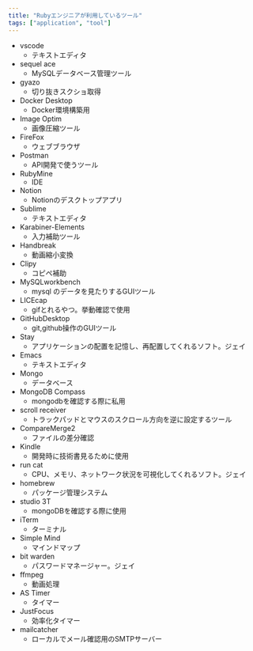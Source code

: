 ```yaml
---
title: "Rubyエンジニアが利用しているツール"
tags: ["application", "tool"]
---
```


- vscode
    - テキストエディタ
- sequel ace
    - MySQLデータベース管理ツール
- gyazo
    - 切り抜きスクショ取得
- Docker Desktop
    - Docker環境構築用
- Image Optim
    - 画像圧縮ツール
- FireFox
    - ウェブブラウザ
- Postman
    - API開発で使うツール
- RubyMine
    - IDE
- Notion
    - Notionのデスクトップアプリ
- Sublime
    - テキストエディタ
- Karabiner-Elements
    - 入力補助ツール
- Handbreak
    - 動画縮小変換
- Clipy
    - コピペ補助
- MySQLworkbench
    - mysql のデータを見たりするGUIツール
- LICEcap
    - gifとれるやつ。挙動確認で使用
- GitHubDesktop
    - git,github操作のGUIツール
- Stay
    - アプリケーションの配置を記憶し、再配置してくれるソフト。ジェイ
- Emacs
    - テキストエディタ
- Mongo
    - データベース
- MongoDB Compass
    - mongodbを確認する際に私用
- scroll receiver
    - トラックパッドとマウスのスクロール方向を逆に設定するツール
- CompareMerge2
    - ファイルの差分確認
- Kindle
    - 開発時に技術書見るために使用
- run cat
    - CPU、メモリ、ネットワーク状況を可視化してくれるソフト。ジェイ
- homebrew
    - パッケージ管理システム
- studio 3T
    - mongoDBを確認する際に使用
- iTerm
    - ターミナル
- Simple Mind
    - マインドマップ
- bit warden
    - パスワードマネージャー。ジェイ
- ffmpeg
    - 動画処理
- AS Timer
    - タイマー
- JustFocus
    - 効率化タイマー
- mailcatcher
    - ローカルでメール確認用のSMTPサーバー
